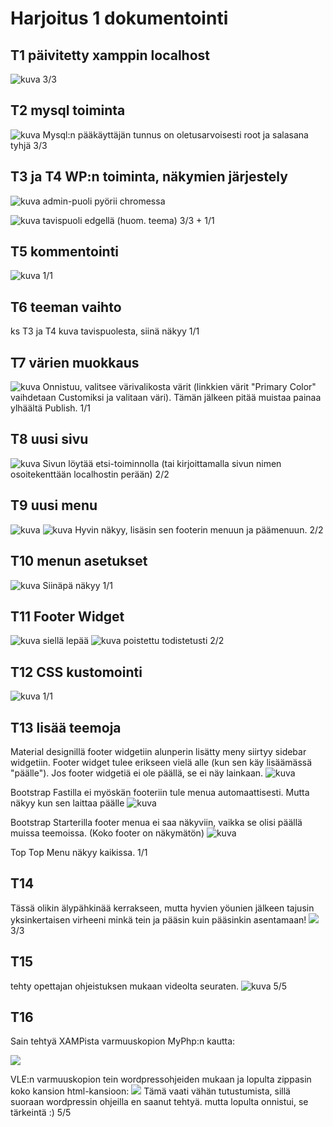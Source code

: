 # Harjoitus 1 dokumentointi

## T1 päivitetty xamppin localhost
![kuva](t1_localhost.png)
3/3

## T2 mysql toiminta
![kuva](t2_mysql.png)
Mysql:n pääkäyttäjän tunnus on oletusarvoisesti root ja salasana tyhjä
3/3

## T3 ja T4  WP:n toiminta, näkymien järjestely 
![kuva](t3_wpadmin.png)
admin-puoli pyörii chromessa

![kuva](t3_wptavis.png)
tavispuoli edgellä (huom. teema)
3/3 + 1/1 

## T5 kommentointi
![kuva](t5_kommentti.png)
1/1

## T6 teeman vaihto
ks T3 ja T4 kuva tavispuolesta, siinä näkyy
1/1

## T7 värien muokkaus
![kuva](t7_varit.png)
Onnistuu, valitsee värivalikosta värit (linkkien värit "Primary Color" vaihdetaan Customiksi ja valitaan väri). Tämän jälkeen pitää muistaa painaa ylhäältä Publish.
1/1

## T8 uusi sivu
![kuva](t8_uusisivu.png)
Sivun löytää etsi-toiminnolla (tai kirjoittamalla sivun nimen osoitekenttään localhostin perään)
2/2

## T9 uusi menu
![kuva](menu1.png)
![kuva](menu2.png)
Hyvin näkyy, lisäsin sen footerin menuun ja päämenuun.
2/2

## T10 menun asetukset
![kuva](menu3.png)
Siinäpä näkyy
1/1

## T11 Footer Widget
![kuva](navmenu.png)
siellä lepää
![kuva](einavmenua.png)
poistettu todistetusti
2/2

## T12 CSS kustomointi
![kuva](css_kustomointi.png)
1/1

## T13 lisää teemoja
Material designillä footer widgetiin alunperin lisätty meny siirtyy sidebar widgetiin. Footer widget tulee erikseen vielä alle (kun sen käy lisäämässä "päälle"). Jos footer widgetiä ei ole päällä, se ei näy lainkaan.
![kuva](material_design.png)

Bootstrap Fastilla ei myöskän footeriin tule menua automaattisesti. Mutta näkyy kun sen laittaa päälle
![kuva](bs_fast.png)

Bootstrap Starterilla footer menua ei saa näkyviin, vaikka se olisi päällä muissa teemoissa. (Koko footer on näkymätön)
![kuva](starter.png)

Top Top Menu näkyy kaikissa.
1/1

## T14 
Tässä olikin älypähkinää kerrakseen, mutta hyvien yöunien jälkeen tajusin yksinkertaisen virheeni minkä tein ja pääsin kuin pääsinkin asentamaan!
![](student.png)
3/3

## T15
tehty opettajan ohjeistuksen mukaan videolta seuraten.
![kuva](wpjaubuntut15.png)
5/5

## T16
Sain tehtyä XAMPista varmuuskopion MyPhp:n kautta:

![](T16_xampp.png)

VLE:n varmuuskopion tein wordpressohjeiden mukaan ja lopulta zippasin koko kansion html-kansioon: 
![](T16_vle.png)
Tämä vaati vähän tutustumista, sillä suoraan wordpressin ohjeilla en saanut tehtyä. mutta lopulta onnistui, se tärkeintä :)
5/5






